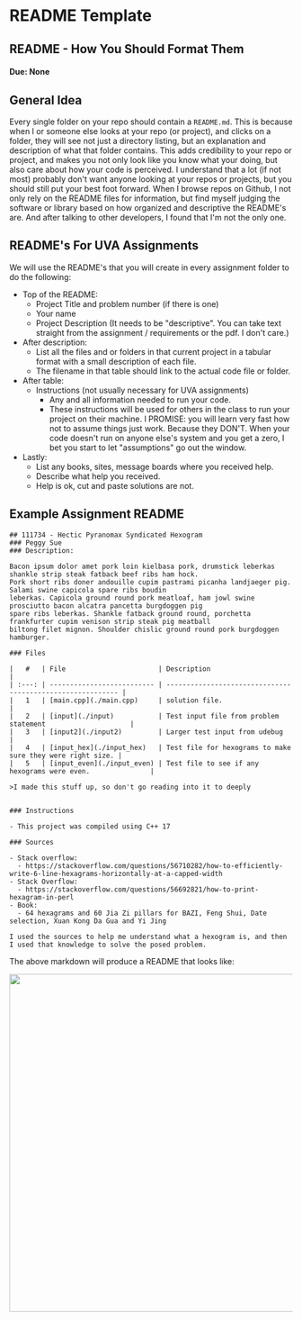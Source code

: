 # README Template
## README - How You Should Format Them
#### Due: None

## General Idea

Every single folder on your repo should contain a `README.md`. This is because when I or someone else looks at your repo (or project), and clicks on a folder, they will see not just a directory listing, but an explanation and description of what that folder contains. This adds credibility to your repo or project, and makes you not only look like you know what your doing, but also care about how your code is perceived. I understand that a lot (if not most) probably don't want anyone looking at your repos or projects, but you should still put your best foot forward. When I browse repos on Github, I not only rely on the README files for information, but find myself judging the software or library based on how organized and descriptive the README's are. And after talking to other developers, I found that I'm not the only one.

## README's For UVA Assignments

We will use the README's that you will create in every assignment folder to do the following:

- Top of the README:
  - Project Title and problem number (if there is one)
  - Your name
  - Project Description (It needs to be "descriptive". You can take text straight from the assignment / requirements or the pdf. I don't care.)
- After description:
  - List all the files and or folders in that current project in a tabular format with a small description of each file.
  - The filename in that table should link to the actual code file or folder.
- After table:
  - Instructions (not usually necessary for UVA assignments)
    - Any and all information needed to run your code.
    - These instructions will be used for others in the class to run your project on their machine. I PROMISE: you will learn very fast how not to assume things just work. Because they DON'T. When your code doesn't run on anyone else's system and you get a zero, I bet you start to let "assumptions" go out the window.
- Lastly:
  - List any books, sites, message boards where you received help.
  - Describe what help you received. 
  - Help is ok, cut and paste solutions are not.


## Example Assignment README

```
## 111734 - Hectic Pyranomax Syndicated Hexogram
### Peggy Sue 
### Description:

Bacon ipsum dolor amet pork loin kielbasa pork, drumstick leberkas shankle strip steak fatback beef ribs ham hock.
Pork short ribs doner andouille cupim pastrami picanha landjaeger pig. Salami swine capicola spare ribs boudin
leberkas. Capicola ground round pork meatloaf, ham jowl swine prosciutto bacon alcatra pancetta burgdoggen pig
spare ribs leberkas. Shankle fatback ground round, porchetta frankfurter cupim venison strip steak pig meatball
biltong filet mignon. Shoulder chislic ground round pork burgdoggen hamburger.

### Files

|   #   | File                       | Description                                                |
| :---: | -------------------------- | ---------------------------------------------------------- |
|   1   | [main.cpp](./main.cpp)     | solution file.                                             |
|   2   | [input](./input)           | Test input file from problem statement                     |
|   3   | [input2](./input2)         | Larger test input from udebug                              |
|   4   | [input_hex](./input_hex)   | Test file for hexograms to make sure they were right size. |
|   5   | [input_even](./input_even) | Test file to see if any hexograms were even.               |

>I made this stuff up, so don't go reading into it to deeply


### Instructions

- This project was compiled using C++ 17

### Sources

- Stack overflow:
  - https://stackoverflow.com/questions/56710282/how-to-efficiently-write-6-line-hexagrams-horizontally-at-a-capped-width
- Stack Overflow: 
  - https://stackoverflow.com/questions/56692821/how-to-print-hexagram-in-perl
- Book: 
  - 64 hexagrams and 60 Jia Zi pillars for BAZI, Feng Shui, Date selection, Xuan Kong Da Gua and Yi Jing 

I used the sources to help me understand what a hexogram is, and then I used that knowledge to solve the posed problem. 
```

The above markdown will produce a README that looks like:

<img src="https://cs.msutexas.edu/~griffin/zcloud/zcloud-files/example_uva_readme2020.png" width="600">
